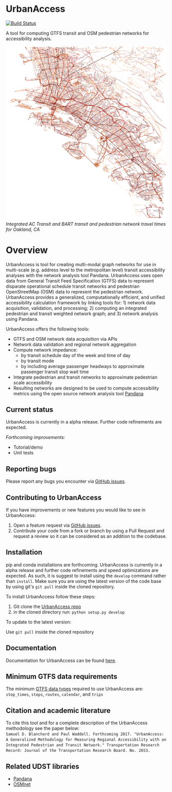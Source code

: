 # UrbanAccess
[![Build Status](https://travis-ci.org/UDST/urbanaccess.svg?branch=master)](https://travis-ci.org/UDST/urbanaccess)

A tool for computing GTFS transit and OSM pedestrian networks for accessibility analysis. 

![Integrated AC Transit and BART transit and pedestrian network travel times for Oakland, CA](docs/source/_images/travel_time_net.png) <!-- .element height="50%" width="50%" -->
*Integrated AC Transit and BART transit and pedestrian network travel times for Oakland, CA*

# Overview
UrbanAccess is tool for creating multi-modal graph networks for use in multi-scale (e.g. address level to the metropolitan level) transit accessibility analyses with the network analysis tool Pandana. UrbanAccess uses open data from General Transit Feed Specification (GTFS) data to represent disparate operational schedule transit networks and pedestrian OpenStreetMap (OSM) data to represent the pedestrian network. UrbanAccess provides a generalized, computationally efficient, and unified accessibility calculation framework by linking tools for: 1) network data acquisition, validation, and processing; 2) computing an integrated pedestrian and transit weighted network graph; and 3) network analysis using Pandana. 
 
UrbanAccess offers the following tools:  
* GTFS and OSM network data acquisition via APIs
* Network data validation and regional network aggregation
* Compute network impedance:
  * by transit schedule day of the week and time of day
  * by transit mode
  * by including average passenger headways to approximate passenger transit stop wait time
* Integrate pedestrian and transit networks to approximate pedestrian scale accessibility
* Resulting networks are designed to be used to compute accessibility metrics using the open source network analysis tool [Pandana](https://github.com/UDST/pandana) 

## Current status
UrbanAccess is currently in a alpha release. Further code refinements are expected.

*Forthcoming improvements:*
- Tutorial/demo
- Unit tests

## Reporting bugs
Please report any bugs you encounter via [GitHub issues](https://github.com/UDST/urbanaccess/issues).

## Contributing to UrbanAccess
If you have improvements or new features you would like to see in UrbanAccess:
1. Open a feature request via [GitHub issues](https://github.com/UDST/urbanaccess/issues).
2. Contribute your code from a fork or branch by using a Pull Request and request a review so it can be considered as an addition to the codebase.

## Installation
pip and conda installations are forthcoming. UrbanAccess is currently in a alpha release and further code refinements and speed optimizations are expected. As such, it is suggest to install using the ``develop`` command rather than ``install``. Make sure you are using the latest version of the code base by using git's ``git pull`` inside the cloned repository.

To install UrbanAccess follow these steps:

1. Git clone the [UrbanAccess repo](https://github.com/udst/urbanaccess)
2. in the cloned directory run: ``python setup.py develop``

To update to the latest version:

Use ``git pull`` inside the cloned repository

## Documentation

Documentation for UrbanAccess can be found [here](https://udst.github.io/urbanaccess/index.html).

## Minimum GTFS data requirements

The minimum [GTFS data types](https://developers.google.com/transit/gtfs/) required to use UrbanAccess are: ``stop_times``, ``stops``, ``routes``, ``calendar``, and ``trips``

## Citation and academic literature
To cite this tool and for a complete description of the UrbanAccess methodology see the paper below:  
`Samuel D. Blanchard and Paul Waddell. Forthcoming 2017. "UrbanAccess: A Generalized Methodology for Measuring Regional Accessibility with an Integrated Pedestrian and Transit Network." Transportation Research Record: Journal of the Transportation Research Board. No. 2653.`

## Related UDST libraries
- [Pandana](https://github.com/UDST/pandana)
- [OSMnet](https://github.com/UDST/osmnet)